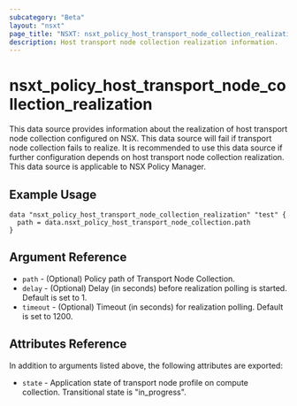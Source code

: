 ```yaml
---
subcategory: "Beta"
layout: "nsxt"
page_title: "NSXT: nsxt_policy_host_transport_node_collection_realization"
description: Host transport node collection realization information.
---
```


# nsxt_policy_host_transport_node_collection_realization

This data source provides information about the realization of host transport
node collection configured on NSX. This data source will fail if transport node collection
fails to realize. It is recommended to use this data source if further configuration
depends on host transport node collection realization.
This data source is applicable to NSX Policy Manager.

## Example Usage

```hcl
data "nsxt_policy_host_transport_node_collection_realization" "test" {
  path = data.nsxt_policy_host_transport_node_collection.path
}
```

## Argument Reference

* `path` - (Optional) Policy path of Transport Node Collection.
* `delay` - (Optional) Delay (in seconds) before realization polling is started. Default is set to 1.
* `timeout` - (Optional) Timeout (in seconds) for realization polling. Default is set to 1200.

## Attributes Reference

In addition to arguments listed above, the following attributes are exported:

* `state` - Application state of transport node profile on compute collection. Transitional state is "in_progress".

